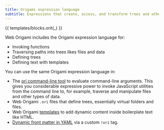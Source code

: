 ```yaml
---
title: Origami expression language
subtitle: Expressions that create, access, and transform trees and other data
---
```


{{ templates/blocks.orit(_) }}

Web Origami includes the Origami expression language for:

- Invoking functions
- Traversing paths into trees likes files and data
- Defining trees
- Defining text with templates

You can use the same Origami expression language in:

- The [ori command-line tool](/cli/) to evaluate command-line arguments. This gives you considerable expressive power to invoke JavaScript utilities from the command line to, for example, traverse and manipulate files and other types of data.
- Web Origami `.ori` files that define trees, essentially virtual folders and files.
- Web Origami [templates](/concepts/templates.html) to add dynamic content inside boilerplate text like HTML.
- [Dynamic front matter in YAML](yaml.html) via a custom `!ori` tag.
